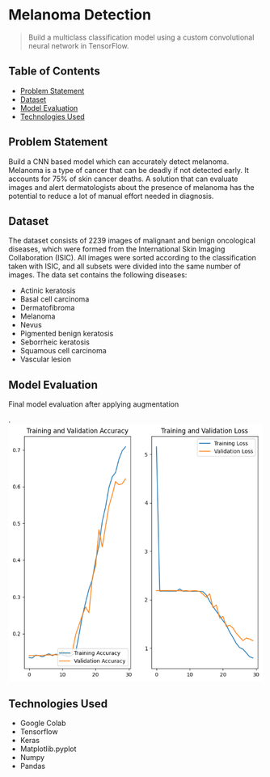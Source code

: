# Melanoma Detection
> Build a multiclass classification model using a custom convolutional neural network in TensorFlow.


## Table of Contents
* [Problem Statement](#problem-statement)
* [Dataset](#dataset)
* [Model Evaluation](#model-evaluation)
* [Technologies Used](#technologies-used)

<!-- You can include any other section that is pertinent to your problem -->

## Problem Statement
Build a CNN based model which can accurately detect melanoma. Melanoma is a type of cancer that can be deadly if not detected early. It accounts for 75% of skin cancer deaths. A solution that can evaluate images and alert dermatologists about the presence of melanoma has the potential to reduce a lot of manual effort needed in diagnosis.

## Dataset

The dataset consists of 2239 images of malignant and benign oncological diseases, which were formed from the International Skin Imaging Collaboration (ISIC). All images were sorted according to the classification taken with ISIC, and all subsets were divided into the same number of images. The data set contains the following diseases:

- Actinic keratosis
- Basal cell carcinoma
- Dermatofibroma
- Melanoma
- Nevus
- Pigmented benign keratosis
- Seborrheic keratosis
- Squamous cell carcinoma
- Vascular lesion

## Model Evaluation

Final model evaluation after applying augmentation

.![model evaluation](./assets/model-eval.png)


## Technologies Used
- Google Colab
- Tensorflow
- Keras
- Matplotlib.pyplot
- Numpy
- Pandas